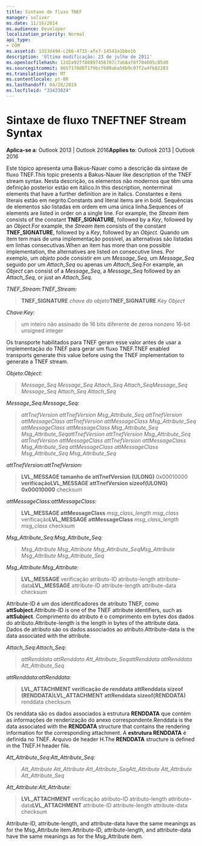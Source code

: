 ```yaml
---
title: Sintaxe de fluxo TNEF
manager: soliver
ms.date: 11/16/2014
ms.audience: Developer
localization_priority: Normal
api_type:
- COM
ms.assetid: 1353d494-c266-4715-afe7-14543a1bbe1b
description: 'Última modificação: 23 de julho de 2011'
ms.openlocfilehash: 12d2a92ff80897456707c7ab8af8f704605c85d0
ms.sourcegitcommit: 8657170d071f9bcf680aba50b9c07f2a4fb82283
ms.translationtype: MT
ms.contentlocale: pt-BR
ms.lasthandoff: 04/28/2019
ms.locfileid: "33423024"
---
```

# <a name="tnef-stream-syntax"></a><span data-ttu-id="fbfe5-103">Sintaxe de fluxo TNEF</span><span class="sxs-lookup"><span data-stu-id="fbfe5-103">TNEF Stream Syntax</span></span>

  
  
<span data-ttu-id="fbfe5-104">**Aplica-se a**: Outlook 2013 | Outlook 2016</span><span class="sxs-lookup"><span data-stu-id="fbfe5-104">**Applies to**: Outlook 2013 | Outlook 2016</span></span> 
  
<span data-ttu-id="fbfe5-105">Este tópico apresenta uma Bakus-Nauer como a descrição da sintaxe de fluxo TNEF.</span><span class="sxs-lookup"><span data-stu-id="fbfe5-105">This topic presents a Bakus-Nauer like description of the TNEF stream syntax.</span></span> <span data-ttu-id="fbfe5-106">Nesta descrição, os elementos não modernos que têm uma definição posterior estão em itálico.</span><span class="sxs-lookup"><span data-stu-id="fbfe5-106">In this description, nonterminal elements that have a further definition are in italics.</span></span> <span data-ttu-id="fbfe5-107">Constantes e itens literais estão em negrito.</span><span class="sxs-lookup"><span data-stu-id="fbfe5-107">Constants and literal items are in bold.</span></span> <span data-ttu-id="fbfe5-108">Sequências de elementos são listadas em ordem em uma única linha.</span><span class="sxs-lookup"><span data-stu-id="fbfe5-108">Sequences of elements are listed in order on a single line.</span></span> <span data-ttu-id="fbfe5-109">For example, the  _Stream_ item consists of the constant **TNEF_SIGNATURE**, followed by a  _Key_, followed by an  _Object_.</span><span class="sxs-lookup"><span data-stu-id="fbfe5-109">For example, the  _Stream_ item consists of the constant **TNEF_SIGNATURE**, followed by a  _Key_, followed by an  _Object_.</span></span> <span data-ttu-id="fbfe5-110">Quando um item tem mais de uma implementação possível, as alternativas são listadas em linhas consecutivas.</span><span class="sxs-lookup"><span data-stu-id="fbfe5-110">When an item has more than one possible implementation, the alternatives are listed on consecutive lines.</span></span> <span data-ttu-id="fbfe5-111">Por exemplo, um  _objeto_ pode consistir em um  _Message_Seq_, um  _Message_Seq_ seguido por um  _Attach_Seq_ ou apenas um  _Attach_Seq_.</span><span class="sxs-lookup"><span data-stu-id="fbfe5-111">For example, an  _Object_ can consist of a  _Message_Seq_, a  _Message_Seq_ followed by an  _Attach_Seq_, or just an  _Attach_Seq_.</span></span>
  
 <span data-ttu-id="fbfe5-112">_TNEF_Stream:_</span><span class="sxs-lookup"><span data-stu-id="fbfe5-112">_TNEF_Stream:_</span></span>
  
> <span data-ttu-id="fbfe5-113">**TNEF_SIGNATURE** _chave do_ _objeto_</span><span class="sxs-lookup"><span data-stu-id="fbfe5-113">**TNEF_SIGNATURE** _Key_ _Object_</span></span>
    
 <span data-ttu-id="fbfe5-114">_Chave:_</span><span class="sxs-lookup"><span data-stu-id="fbfe5-114">_Key:_</span></span>
  
> <span data-ttu-id="fbfe5-115">um inteiro não assinado de 16 bits diferente de zero</span><span class="sxs-lookup"><span data-stu-id="fbfe5-115">a nonzero 16-bit unsigned integer</span></span>
    
<span data-ttu-id="fbfe5-116">Os transporte habilitados para TNEF geram esse valor antes de usar a implementação do TNEF para gerar um fluxo TNEF.</span><span class="sxs-lookup"><span data-stu-id="fbfe5-116">TNEF enabled transports generate this value before using the TNEF implementation to generate a TNEF stream.</span></span>
  
 <span data-ttu-id="fbfe5-117">_Objeto:_</span><span class="sxs-lookup"><span data-stu-id="fbfe5-117">_Object:_</span></span>
  
>  <span data-ttu-id="fbfe5-118">_Message_Seq Message_Seq Attach_Seq Attach_Seq_</span><span class="sxs-lookup"><span data-stu-id="fbfe5-118">_Message_Seq Message_Seq Attach_Seq Attach_Seq_</span></span>
    
 <span data-ttu-id="fbfe5-119">_Message_Seq:_</span><span class="sxs-lookup"><span data-stu-id="fbfe5-119">_Message_Seq:_</span></span>
  
>  <span data-ttu-id="fbfe5-120">_attTnefVersion attTnefVersion Msg_Attribute_Seq attTnefVersion attMessageClass attTnefVersion attMessageClass Msg_Attribute_Seq attMessageClass attMessageClass Msg_Attribute_Seq Msg_Attribute_Seq_</span><span class="sxs-lookup"><span data-stu-id="fbfe5-120">_attTnefVersion attTnefVersion Msg_Attribute_Seq attTnefVersion attMessageClass attTnefVersion attMessageClass Msg_Attribute_Seq attMessageClass attMessageClass Msg_Attribute_Seq Msg_Attribute_Seq_</span></span>
    
 <span data-ttu-id="fbfe5-121">_attTnefVersion:_</span><span class="sxs-lookup"><span data-stu-id="fbfe5-121">_attTnefVersion:_</span></span>
  
> <span data-ttu-id="fbfe5-122">**LVL_MESSAGE tamanho de attTnefVersion (ULONG)** 0x00010000 **verificação**</span><span class="sxs-lookup"><span data-stu-id="fbfe5-122">**LVL_MESSAGE attTnefVersion sizeof(ULONG)** **0x00010000** checksum</span></span> 
    
 <span data-ttu-id="fbfe5-123">_attMessageClass:_</span><span class="sxs-lookup"><span data-stu-id="fbfe5-123">_attMessageClass:_</span></span>
  
> <span data-ttu-id="fbfe5-124">**LVL_MESSAGE attMessageClass** _msg_class_length msg_class_ verificação</span><span class="sxs-lookup"><span data-stu-id="fbfe5-124">**LVL_MESSAGE attMessageClass** _msg_class_length msg_class_ checksum</span></span> 
    
 <span data-ttu-id="fbfe5-125">_Msg_Attribute_Seq:_</span><span class="sxs-lookup"><span data-stu-id="fbfe5-125">_Msg_Attribute_Seq:_</span></span>
  
>  <span data-ttu-id="fbfe5-126">_Msg_Attribute Msg_Attribute Msg_Attribute_Seq_</span><span class="sxs-lookup"><span data-stu-id="fbfe5-126">_Msg_Attribute Msg_Attribute Msg_Attribute_Seq_</span></span>
    
 <span data-ttu-id="fbfe5-127">_Msg_Attribute:_</span><span class="sxs-lookup"><span data-stu-id="fbfe5-127">_Msg_Attribute:_</span></span>
  
> <span data-ttu-id="fbfe5-128">**LVL_MESSAGE** verificação atributo-ID atributo-length attribute-data</span><span class="sxs-lookup"><span data-stu-id="fbfe5-128">**LVL_MESSAGE** attribute-ID attribute-length attribute-data checksum</span></span> 
    
<span data-ttu-id="fbfe5-129">Attribute-ID é um dos identificadores de atributo TNEF, como **attSubject**.</span><span class="sxs-lookup"><span data-stu-id="fbfe5-129">Attribute-ID is one of the TNEF attribute identifiers, such as **attSubject**.</span></span> <span data-ttu-id="fbfe5-130">Comprimento do atributo é o comprimento em bytes dos dados do atributo.</span><span class="sxs-lookup"><span data-stu-id="fbfe5-130">Attribute-length is the length in bytes of the attribute data.</span></span> <span data-ttu-id="fbfe5-131">Dados de atributo são os dados associados ao atributo.</span><span class="sxs-lookup"><span data-stu-id="fbfe5-131">Attribute-data is the data associated with the attribute.</span></span>
  
 <span data-ttu-id="fbfe5-132">_Attach_Seq:_</span><span class="sxs-lookup"><span data-stu-id="fbfe5-132">_Attach_Seq:_</span></span>
  
>  <span data-ttu-id="fbfe5-133">_attRenddata attRenddata Att_Attribute_Seq_</span><span class="sxs-lookup"><span data-stu-id="fbfe5-133">_attRenddata attRenddata Att_Attribute_Seq_</span></span>
    
 <span data-ttu-id="fbfe5-134">_attRenddata:_</span><span class="sxs-lookup"><span data-stu-id="fbfe5-134">_attRenddata:_</span></span>
  
> <span data-ttu-id="fbfe5-135">**LVL_ATTACHMENT verificação de renddata attRenddata** **sizeof (RENDDATA)**</span><span class="sxs-lookup"><span data-stu-id="fbfe5-135">**LVL_ATTACHMENT attRenddata** **sizeof(RENDDATA)** renddata checksum</span></span> 
    
<span data-ttu-id="fbfe5-136">Os renddata são os dados associados à estrutura **RENDDATA** que contém as informações de renderização do anexo correspondente.</span><span class="sxs-lookup"><span data-stu-id="fbfe5-136">Renddata is the data associated with the **RENDDATA** structure that contains the rendering information for the corresponding attachment.</span></span> <span data-ttu-id="fbfe5-137">A **estrutura RENDDATA** é definida no TNEF. Arquivo de header H.</span><span class="sxs-lookup"><span data-stu-id="fbfe5-137">The **RENDDATA** structure is defined in the TNEF.H header file.</span></span> 
  
 <span data-ttu-id="fbfe5-138">_Att_Attribute_Seq:_</span><span class="sxs-lookup"><span data-stu-id="fbfe5-138">_Att_Attribute_Seq:_</span></span>
  
>  <span data-ttu-id="fbfe5-139">_Att_Attribute Att_Attribute Att_Attribute_Seq_</span><span class="sxs-lookup"><span data-stu-id="fbfe5-139">_Att_Attribute Att_Attribute Att_Attribute_Seq_</span></span>
    
 <span data-ttu-id="fbfe5-140">_Att_Attribute:_</span><span class="sxs-lookup"><span data-stu-id="fbfe5-140">_Att_Attribute:_</span></span>
  
> <span data-ttu-id="fbfe5-141">**LVL_ATTACHMENT** verificação atributo-ID atributo-length attribute-data</span><span class="sxs-lookup"><span data-stu-id="fbfe5-141">**LVL_ATTACHMENT** attribute-ID attribute-length attribute-data checksum</span></span> 
    
<span data-ttu-id="fbfe5-142">Attribute-ID, attribute-length, and attribute-data have the same meanings as for the Msg_Attribute item.</span><span class="sxs-lookup"><span data-stu-id="fbfe5-142">Attribute-ID, attribute-length, and attribute-data have the same meanings as for the Msg_Attribute item.</span></span>
  

